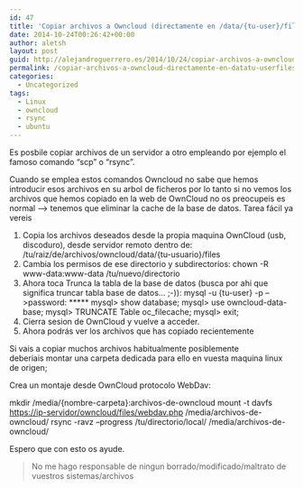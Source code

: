 ```yaml
---
id: 47
title: 'Copiar archivos a Owncloud (directamente en /data/{tu-user}/files/)'
date: 2014-10-24T00:26:42+00:00
author: aletsh
layout: post
guid: http://alejandroguerrero.es/2014/10/24/copiar-archivos-a-owncloud-directamente-en-datatu-userfiles/
permalink: /copiar-archivos-a-owncloud-directamente-en-datatu-userfiles/
categories:
  - Uncategorized
tags:
  - Linux
  - owncloud
  - rsync
  - ubuntu
---
```

Es posbile copiar archivos de un servidor a otro empleando por ejemplo el famoso comando “scp” o “rsync”.

Cuando se emplea estos comandos Owncloud no sabe que hemos introducir esos archivos en su arbol de ficheros por lo tanto si no vemos los archivos que hemos copiado en la web de OwnCloud no os preocupeis es normal –> tenemos que eliminar la cache de la base de datos. Tarea fácil ya vereis

  1. Copia los archivos deseados desde la propia maquina OwnCloud (usb, discoduro), desde servidor remoto dentro de: /tu/raiz/de/archivos/owncloud/data/{tu-usuario}/files
  2. Cambia los permisos de ese directorio y subdirectorios: chown -R www-data:www-data /tu/nuevo/directorio
  3. Ahora toca Trunca la tabla de la base de datos (busca por ahi que significa truncar tabla base de datos… ;-)): mysql -u {tu-user} -p &#8211;>password: \***** mysql> show database; mysql> use owncloud-data-base; mysql> TRUNCATE Table oc_filecache; mysql> exit;
  4. Cierra sesion de OwnCloud y vuelve a acceder.
  5. Ahora podrás ver los archivos que has copiado recientemente

Si vais a copiar muchos archivos habitualmente posiblemente deberiais montar una carpeta dedicada para ello en vuesta maquina linux de origen;

Crea un montaje desde OwnCloud protocolo WebDav:

mkdir /media/{nombre-carpeta}:archivos-de-owncloud mount -t davfs <https://ip-servidor/owncloud/files/webdav.php> /media/archivos-de-owncloud/ rsync -ravz &#8211;progress /tu/directorio/local/ /media/archivos-de-owncloud/

Espero que con esto os ayude.

> No me hago responsable de ningun borrado/modificado/maltrato de vuestros sistemas/archivos